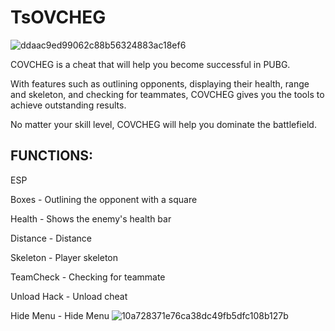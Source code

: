 # TsOVCHEG
![ddaac9ed99062c88b56324883ac18ef6](https://github.com/Boss-Gam/TsOVCHEG/assets/173392929/6cfa1504-8900-4de8-8a05-b22f41211528)

COVCHEG is a cheat that will help you become successful in PUBG. 

With features such as outlining opponents, displaying their health, range and skeleton, and checking for teammates, COVCHEG gives you the tools to achieve outstanding results.

No matter your skill level, COVCHEG will help you dominate the battlefield.



<h2>FUNCTIONS:</h2>

ESP


Boxes - Outlining the opponent with a square

Health - Shows the enemy's health bar

Distance - Distance

Skeleton - Player skeleton

TeamCheck - Checking for teammate

Unload Hack - Unload cheat

Hide Menu - Hide Menu
![10a728371e76ca38dc49fb5dfc108b127b](https://github.com/Boss-Gam/TsOVCHEG/assets/173392929/08715af3-3a86-4a10-8b02-4828dda6a36f)
